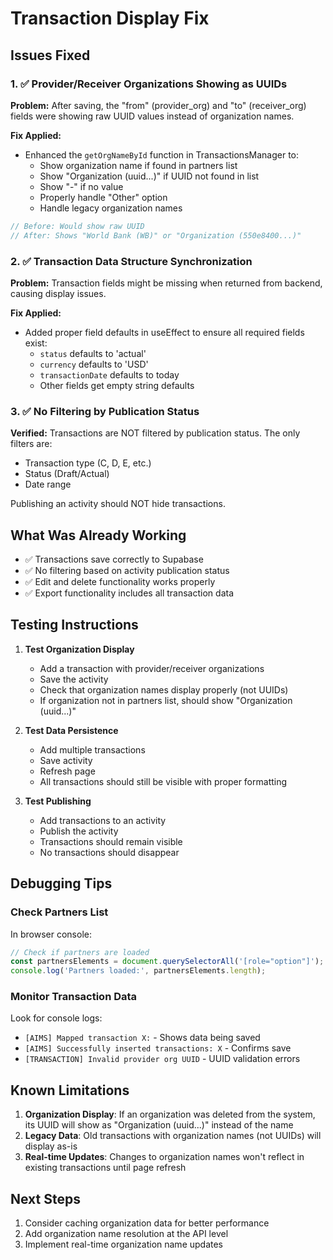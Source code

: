 # Transaction Display Fix

## Issues Fixed

### 1. ✅ Provider/Receiver Organizations Showing as UUIDs

**Problem:** After saving, the "from" (provider_org) and "to" (receiver_org) fields were showing raw UUID values instead of organization names.

**Fix Applied:**
- Enhanced the `getOrgNameById` function in TransactionsManager to:
  - Show organization name if found in partners list
  - Show "Organization (uuid...)" if UUID not found in list
  - Show "-" if no value
  - Properly handle "Other" option
  - Handle legacy organization names

```typescript
// Before: Would show raw UUID
// After: Shows "World Bank (WB)" or "Organization (550e8400...)"
```

### 2. ✅ Transaction Data Structure Synchronization

**Problem:** Transaction fields might be missing when returned from backend, causing display issues.

**Fix Applied:**
- Added proper field defaults in useEffect to ensure all required fields exist:
  - `status` defaults to 'actual'
  - `currency` defaults to 'USD'
  - `transactionDate` defaults to today
  - Other fields get empty string defaults

### 3. ✅ No Filtering by Publication Status

**Verified:** Transactions are NOT filtered by publication status. The only filters are:
- Transaction type (C, D, E, etc.)
- Status (Draft/Actual)
- Date range

Publishing an activity should NOT hide transactions.

## What Was Already Working

- ✅ Transactions save correctly to Supabase
- ✅ No filtering based on activity publication status
- ✅ Edit and delete functionality works properly
- ✅ Export functionality includes all transaction data

## Testing Instructions

1. **Test Organization Display**
   - Add a transaction with provider/receiver organizations
   - Save the activity
   - Check that organization names display properly (not UUIDs)
   - If organization not in partners list, should show "Organization (uuid...)"

2. **Test Data Persistence**
   - Add multiple transactions
   - Save activity
   - Refresh page
   - All transactions should still be visible with proper formatting

3. **Test Publishing**
   - Add transactions to an activity
   - Publish the activity
   - Transactions should remain visible
   - No transactions should disappear

## Debugging Tips

### Check Partners List
In browser console:
```javascript
// Check if partners are loaded
const partnersElements = document.querySelectorAll('[role="option"]');
console.log('Partners loaded:', partnersElements.length);
```

### Monitor Transaction Data
Look for console logs:
- `[AIMS] Mapped transaction X:` - Shows data being saved
- `[AIMS] Successfully inserted transactions: X` - Confirms save
- `[TRANSACTION] Invalid provider org UUID` - UUID validation errors

## Known Limitations

1. **Organization Display**: If an organization was deleted from the system, its UUID will show as "Organization (uuid...)" instead of the name
2. **Legacy Data**: Old transactions with organization names (not UUIDs) will display as-is
3. **Real-time Updates**: Changes to organization names won't reflect in existing transactions until page refresh

## Next Steps

1. Consider caching organization data for better performance
2. Add organization name resolution at the API level
3. Implement real-time organization name updates 